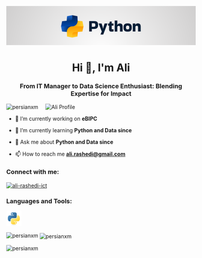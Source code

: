 ![logo](https://github.com/PersianXM/PersianXM/blob/main/header.png)
<h1 align="center">Hi 👋, I'm Ali</h1>
<h3 align="center">From IT Manager to Data Science Enthusiast: Blending Expertise for Impact</h3>

<img align="right"  alt="Ali Profile" width = "400" src="https://cdn.dribbble.com/users/1162077/screenshots/3848914/media/7ed7d5ca074b48b328150e5a231e8d1f.gif">

<p align="left"> <img src="https://komarev.com/ghpvc/?username=persianxm&label=Profile%20views&color=0e75b6&style=flat" alt="persianxm" /> </p>

- 🔭 I’m currently working on **eBIPC**

- 🌱 I’m currently learning **Python and Data since**

- 💬 Ask me about **Python and Data since**

- 📫 How to reach me **ali.rashedi@gmail.com**

<h3 align="left">Connect with me:</h3>
<p align="left">
<a href="https://linkedin.com/in/ali-rashedi-ict" target="blank"><img align="center" src="https://raw.githubusercontent.com/rahuldkjain/github-profile-readme-generator/master/src/images/icons/Social/linked-in-alt.svg" alt="ali-rashedi-ict" height="30" width="40" /></a>
</p>

<h3 align="left">Languages and Tools:</h3>
<p align="left"> <a href="https://www.python.org" target="_blank" rel="noreferrer"> <img src="https://raw.githubusercontent.com/devicons/devicon/master/icons/python/python-original.svg" alt="python" width="40" height="40"/> </a> </p>

<p><img align="left" src="https://github-readme-stats.vercel.app/api/top-langs?username=persianxm&show_icons=true&locale=en&layout=compact" alt="persianxm" /></p>

<p>&nbsp;<img align="center" src="https://github-readme-stats.vercel.app/api?username=persianxm&show_icons=true&locale=en" alt="persianxm" /></p>

<p><img align="center" src="https://github-readme-streak-stats.herokuapp.com/?user=persianxm&" alt="persianxm" /></p>
